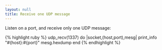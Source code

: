 ```yaml
---
layout: null
title: Receive one UDP message
---
```


Listen on a port, and receive only one UDP message:

{% highlight ruby %}
udp_recv(1337) do |socket,(host,port),mesg|
  print_info "#{host}:#{port}"
  mesg.hexdump
end
{% endhighlight %}

